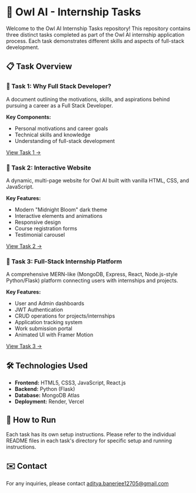 # 🦉 Owl AI - Internship Tasks

Welcome to the Owl AI Internship Tasks repository! This repository contains three distinct tasks completed as part of the Owl AI internship application process. Each task demonstrates different skills and aspects of full-stack development.

## 📋 Task Overview

### 📂 Task 1: Why Full Stack Developer?
A document outlining the motivations, skills, and aspirations behind pursuing a career as a Full Stack Developer.

**Key Components:**
- Personal motivations and career goals
- Technical skills and knowledge
- Understanding of full-stack development

[View Task 1 →](./Task%201/README.md)

### 🎨 Task 2: Interactive Website
A dynamic, multi-page website for Owl AI built with vanilla HTML, CSS, and JavaScript.

**Key Features:**
- Modern "Midnight Bloom" dark theme
- Interactive elements and animations
- Responsive design
- Course registration forms
- Testimonial carousel

[View Task 2 →](./Task%202/README.md)

### 🚀 Task 3: Full-Stack Internship Platform
A comprehensive MERN-like (MongoDB, Express, React, Node.js-style Python/Flask) platform connecting users with internships and projects.

**Key Features:**
- User and Admin dashboards
- JWT Authentication
- CRUD operations for projects/internships
- Application tracking system
- Work submission portal
- Animated UI with Framer Motion

[View Task 3 →](./Task%203/README.md)

## 🛠️ Technologies Used

- **Frontend:** HTML5, CSS3, JavaScript, React.js
- **Backend:** Python (Flask)
- **Database:** MongoDB Atlas
- **Deployment:** Render, Vercel

## 📝 How to Run

Each task has its own setup instructions. Please refer to the individual README files in each task's directory for specific setup and running instructions.

## ✉️ Contact

For any inquiries, please contact aditya.banerjee12705@gmail.com
